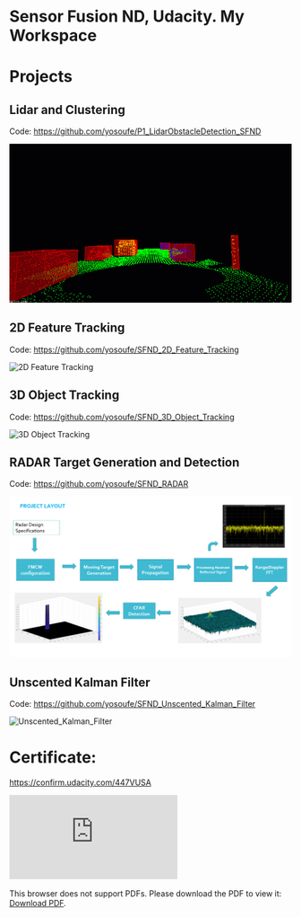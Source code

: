 # Sensor Fusion ND, Udacity. My Workspace

# Projects

## Lidar and Clustering

Code: https://github.com/yosoufe/P1_LidarObstacleDetection_SFND

![Lidar Clustering](https://github.com/yosoufe/P1_LidarObstacleDetection_SFND/blob/master/media/ObstacleDetectionFPS.gif)

## 2D Feature Tracking
Code: https://github.com/yosoufe/SFND_2D_Feature_Tracking

![2D Feature Tracking](https://github.com/yosoufe/SFND_2D_Feature_Tracking/raw/master/images/keypoints.png)

## 3D Object Tracking
Code: https://github.com/yosoufe/SFND_3D_Object_Tracking

![3D Object Tracking](https://github.com/yosoufe/SFND_3D_Object_Tracking/raw/master/images/course_code_structure.png)

## RADAR Target Generation and Detection
Code: https://github.com/yosoufe/SFND_RADAR

![RADAR Target Generation and Detection](https://github.com/yosoufe/SFND_RADAR/raw/master/project_layout.png)

## Unscented Kalman Filter
Code: https://github.com/yosoufe/SFND_Unscented_Kalman_Filter

![Unscented_Kalman_Filter](https://github.com/yosoufe/SFND_Unscented_Kalman_Filter/raw/master/media/ukf_highway_tracked.gif)

# Certificate:

https://confirm.udacity.com/447VUSA

<object data="https://github.com/yosoufe/SFND_WS/raw/master/Certificate.pdf" type="application/pdf" width="700px" height="700px">
    <embed src="https://github.com/yosoufe/SFND_WS/raw/master/Certificate.pdf">
        <p>This browser does not support PDFs. Please download the PDF to view it: <a href="https://github.com/yosoufe/SFND_WS/raw/master/Certificate.pdf">Download PDF</a>.</p>
    </embed>
</object>